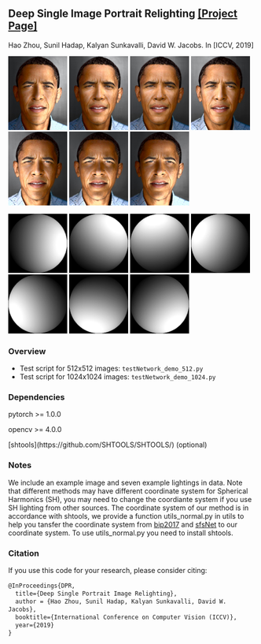 <!--<h3><b>DPR</b></h3>-->
## <b>Deep Single Image Portrait Relighting</b> [[Project Page]](http://zhhoper.github.io/dpr.html) <br>
Hao Zhou, Sunil Hadap, Kalyan Sunkavalli, David W. Jacobs. In [ICCV, 2019]

<p><img src="result/obama_00.jpg" width="120px" >
<img src="result/obama_01.jpg" width="120px" >
<img src="result/obama_02.jpg" width="120x" >
<img src="result/obama_03.jpg" width="120px" >
<img src="result/obama_04.jpg" width="120px" >
<img src="result/obama_05.jpg" width="120px" >
<img src="result/obama_06.jpg" width="120px" >
</p>
<p><img src="result/light_00.png" width="120px" >
<img src="result/light_01.png" width="120px" >
<img src="result/light_02.png" width="120x" >
<img src="result/light_03.png" width="120px" >
<img src="result/light_04.png" width="120px" >
<img src="result/light_05.png" width="120px" >
<img src="result/light_06.png" width="120px" >
</p>

### Overview
 - Test script for 512x512 images: `testNetwork_demo_512.py`
 - Test script for 1024x1024 images: `testNetwork_demo_1024.py`

### Dependencies ###
<p> pytorch >= 1.0.0 </p>
<p> opencv >= 4.0.0 </p>
<P> [shtools](https://github.com/SHTOOLS/SHTOOLS/) (optional)</p>

### Notes
We include an example image and seven example lightings in data. Note that different methods may have different coordinate system for Spherical Harmonics (SH), you may need to change the coordiante system if you use SH lighting from other sources. The coordinate system of our method is in accordance with shtools, we provide a function utils_normal.py in utils to help you tansfer the coordinate system from [bip2017](https://gravis.dmi.unibas.ch/PMM/data/bip/) and [sfsNet](https://senguptaumd.github.io/SfSNet/) to our coordinate system. To use utils_normal.py you need to install shtools.


### Citation
If you use this code for your research, please consider citing:
```
@InProceedings{DPR,
  title={Deep Single Portrait Image Relighting},
  author = {Hao Zhou, Sunil Hadap, Kalyan Sunkavalli, David W. Jacobs},
  booktitle={International Conference on Computer Vision (ICCV)},
  year={2019}
}
```
